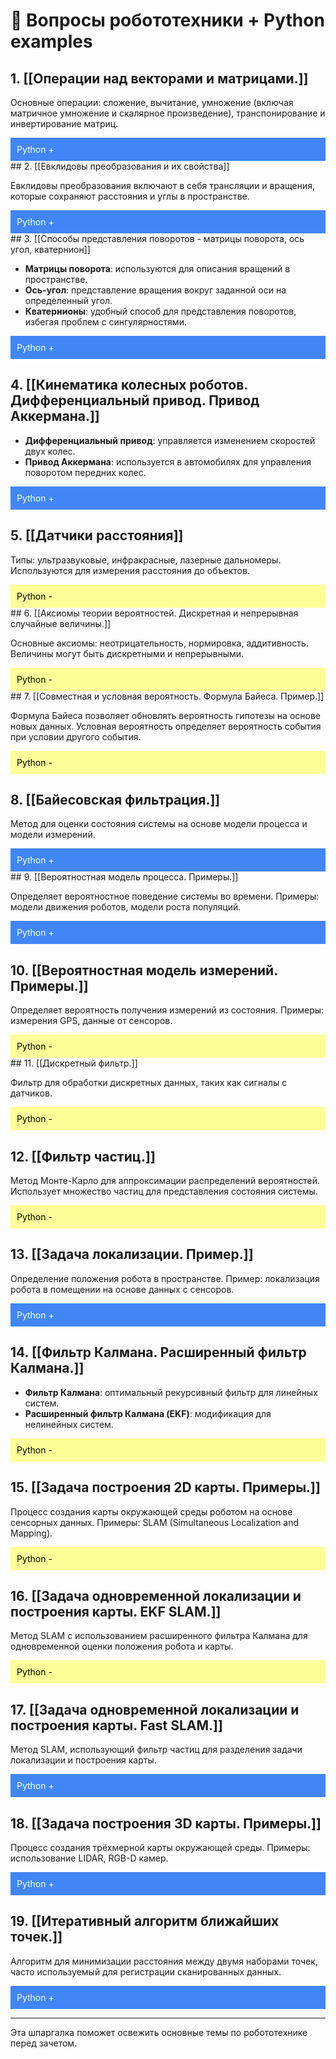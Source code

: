 # 🤖 Вопросы робототехники + Python examples

## 1. [[Операции над векторами и матрицами.]]

Основные операции: сложение, вычитание, умножение (включая матричное умножение и скалярное произведение), транспонирование и инвертирование матриц.

<div style="color: white; background-color: #4285f4; padding: 10px; border: 10px;">
Python +
</div>
## 2. [[Евклидовы преобразования и их свойства]]

Евклидовы преобразования включают в себя трансляции и вращения, которые сохраняют расстояния и углы в пространстве.

<div style="color: white; background-color: #4285f4; padding: 10px; border: 10px;">
Python +
</div>
## 3. [[Способы представления поворотов - матрицы поворота, ось угол, кватернион]]

- **Матрицы поворота**: используются для описания вращений в пространстве.
- **Ось-угол**: представление вращения вокруг заданной оси на определенный угол.
- **Кватернионы**: удобный способ для представления поворотов, избегая проблем с сингулярностями.

<div style="color: white; background-color: #4285f4; padding: 10px; border: 10px;">
Python +
</div>

## 4. [[Кинематика колесных роботов. Дифференциальный привод. Привод Аккермана.]]

- **Дифференциальный привод**: управляется изменением скоростей двух колес.
- **Привод Аккермана**: используется в автомобилях для управления поворотом передних колес.

<div style="color: white; background-color: #4285f4; padding: 10px; border: 10px;">
Python +
</div>

## 5. [[Датчики расстояния]]

Типы: ультразвуковые, инфракрасные, лазерные дальномеры. Используются для измерения расстояния до объектов.

<div style="color: black; background-color: #ffff99; padding: 10px; border: 10px;">
Python -
</div>
## 6. [[Аксиомы теории вероятностей. Дискретная и непрерывная случайные величины.]]

Основные аксиомы: неотрицательность, нормировка, аддитивность. Величины могут быть дискретными и непрерывными.

<div style="color: black; background-color: #ffff99; padding: 10px; border: 10px;">
Python -
</div>
## 7. [[Совместная и условная вероятность. Формула Байеса. Пример.]]

Формула Байеса позволяет обновлять вероятность гипотезы на основе новых данных. Условная вероятность определяет вероятность события при условии другого события.

<div style="color: black; background-color: #ffff99; padding: 10px; border: 10px;">
Python -
</div>

## 8. [[Байесовская фильтрация.]]

Метод для оценки состояния системы на основе модели процесса и модели измерений.

<div style="color: white; background-color: #4285f4; padding: 10px; border: 10px;">
Python +
</div>
## 9. [[Вероятностная модель процесса. Примеры.]]

Определяет вероятностное поведение системы во времени. Примеры: модели движения роботов, модели роста популяций.

<div style="color: white; background-color: #4285f4; padding: 10px; border: 10px;">
Python +
</div>

## 10. [[Вероятностная модель измерений. Примеры.]]

Определяет вероятность получения измерений из состояния. Примеры: измерения GPS, данные от сенсоров.

<div style="color: black; background-color: #ffff99; padding: 10px; border: 10px;">
Python -
</div>
## 11. [[Дискретный фильтр.]]

Фильтр для обработки дискретных данных, таких как сигналы с датчиков.

<div style="color: black; background-color: #ffff99; padding: 10px; border: 10px;">
Python -
</div>

## 12. [[Фильтр частиц.]]

Метод Монте-Карло для аппроксимации распределений вероятностей. Использует множество частиц для представления состояния системы.

<div style="color: black; background-color: #ffff99; padding: 10px; border: 10px;">
Python -
</div>

## 13. [[Задача локализации. Пример.]]

Определение положения робота в пространстве. Пример: локализация робота в помещении на основе данных с сенсоров.

<div style="color: white; background-color: #4285f4; padding: 10px; border: 10px;">
Python +
</div>

## 14. [[Фильтр Калмана. Расширенный фильтр Калмана.]]

- **Фильтр Калмана**: оптимальный рекурсивный фильтр для линейных систем.
- **Расширенный фильтр Калмана (EKF)**: модификация для нелинейных систем.

<div style="color: black; background-color: #ffff99; padding: 10px; border: 10px;">
Python -
</div>

## 15. [[Задача построения 2D карты. Примеры.]]

Процесс создания карты окружающей среды роботом на основе сенсорных данных. Примеры: SLAM (Simultaneous Localization and Mapping).

<div style="color: black; background-color: #ffff99; padding: 10px; border: 10px;">
Python -
</div>

## 16. [[Задача одновременной локализации и построения карты. EKF SLAM.]]

Метод SLAM с использованием расширенного фильтра Калмана для одновременной оценки положения робота и карты.

<div style="color: black; background-color: #ffff99; padding: 10px; border: 10px;">
Python -
</div>

## 17. [[Задача одновременной локализации и построения карты. Fast SLAM.]]

Метод SLAM, использующий фильтр частиц для разделения задачи локализации и построения карты.

<div style="color: white; background-color: #4285f4; padding: 10px; border: 10px;">
Python +
</div>

## 18. [[Задача построения 3D карты. Примеры.]]

Процесс создания трёхмерной карты окружающей среды. Примеры: использование LIDAR, RGB-D камер.

<div style="color: white; background-color: #4285f4; padding: 10px; border: 10px;">
Python +
</div>

## 19. [[Итеративный алгоритм ближайших точек.]]

Алгоритм для минимизации расстояния между двумя наборами точек, часто используемый для регистрации сканированных данных.

<div style="color: white; background-color: #4285f4; padding: 10px; border: 10px;">
Python +
</div>

---

Эта шпаргалка поможет освежить основные темы по робототехнике перед зачетом.